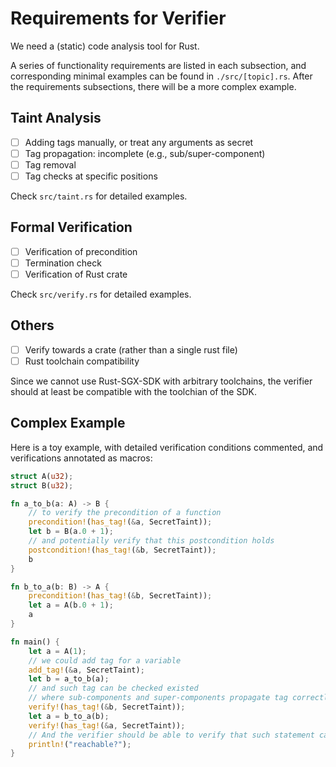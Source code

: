 # Requirements for Verifier

We need a (static) code analysis tool for Rust.

A series of functionality requirements are listed in each subsection, 
and corresponding minimal examples can be found in `./src/[topic].rs`.
After the requirements subsections, there will be a more complex example.


## Taint Analysis

- [ ] Adding tags manually, or treat any arguments as secret
- [ ] Tag propagation: incomplete (e.g., sub/super-component)
- [ ] Tag removal
- [ ] Tag checks at specific positions

Check `src/taint.rs` for detailed examples.

## Formal Verification

- [ ] Verification of precondition
- [ ] Termination check
- [ ] Verification of Rust crate

Check `src/verify.rs` for detailed examples.

## Others

- [ ] Verify towards a crate (rather than a single rust file)
- [ ] Rust toolchain compatibility

Since we cannot use Rust-SGX-SDK with arbitrary toolchains, 
the verifier should at least be compatible with the toolchian of the SDK.

## Complex Example

Here is a toy example, with detailed verification conditions commented,
and verifications annotated as macros:

```rs
struct A(u32);
struct B(u32);

fn a_to_b(a: A) -> B {
    // to verify the precondition of a function
    precondition!(has_tag!(&a, SecretTaint));
    let b = B(a.0 + 1);
    // and potentially verify that this postcondition holds
    postcondition!(has_tag!(&b, SecretTaint));
    b
}

fn b_to_a(b: B) -> A {
    precondition!(has_tag!(&b, SecretTaint));
    let a = A(b.0 + 1);
    a
}

fn main() {
    let a = A(1);
    // we could add tag for a variable
    add_tag!(&a, SecretTaint);
    let b = a_to_b(a);
    // and such tag can be checked existed
    // where sub-components and super-components propagate tag correctly
    verify!(has_tag!(&b, SecretTaint));
    let a = b_to_a(b);
    verify!(has_tag!(&a, SecretTaint));
    // And the verifier should be able to verify that such statement can be reached
    println!("reachable?");
}
```
